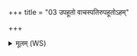 +++
title = "03 उपहूतो वाचस्पतिरुपहूतोऽहम्"

+++
<details><summary>मूलम् (WS)</summary>

उपहूतो वाचस्पतिरुपहूतोऽहं वाचस्पत्युः ।  
सं श्रुतेन राधिषीय मा श्रुतेन वि राधिषि ॥ ४ ॥
</details>